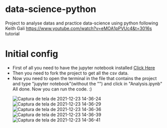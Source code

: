 # data-science-python
Project to analyse datas and practice data-science using python following Keith Gali https://www.youtube.com/watch?v=eMOA1pPVUc4&t=3016s tutorial

# Initial config
<ul>
  <li/> First of all you need to have the jupyter notebook installed <a target="_blank" href="https://jupyter.readthedocs.io/en/latest/install/notebook-classic.html">Click Here</a>
  <li/> Then you need to fork the project to get all the csv data. 
  <li/> Now you need to open the terminal in the file that contains the project and type "jupyter notebook"(without the "") and click in "Analysis.ipynb"
All done. Now you can run the code. :)

![Captura de tela de 2021-12-23 14-36-24](https://user-images.githubusercontent.com/83103221/147279959-014ac81d-5230-46e8-88f2-fb238316fcab.png)
![Captura de tela de 2021-12-23 14-36-29](https://user-images.githubusercontent.com/83103221/147279964-b9d04057-391f-4477-8240-4f04d021989f.png)
![Captura de tela de 2021-12-23 14-36-36](https://user-images.githubusercontent.com/83103221/147279969-27d02e2f-efbf-4264-a80d-3457937d69c7.png)
![Captura de tela de 2021-12-23 14-36-39](https://user-images.githubusercontent.com/83103221/147279973-9387a02d-7ba4-477c-92cc-a8d04db6c93e.png)
![Captura de tela de 2021-12-23 14-36-41](https://user-images.githubusercontent.com/83103221/147279981-cd45ce99-ba8a-497a-a35e-d9552197b011.png)

